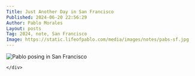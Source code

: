 ```yaml
---
Title: Just Another Day in San Francisco
Published: 2024-06-20 22:56:29
Author: Pablo Morales
Layout: posts
Tag: 2024, note, San Francisco
Image: https://static.lifeofpablo.com/media/images/notes/pabs-sf.jpg
---
```

<div class="measure db center f5 f4-ns lh-copy">
   <img class="db w-100 mt4 mt5-ns" src="https://static.lifeofpablo.com/media/images/notes/pabs-sf.jpg" alt="Pablo posing in San Francisco">
   <div markdown="1">
   
    </div>
</div>
